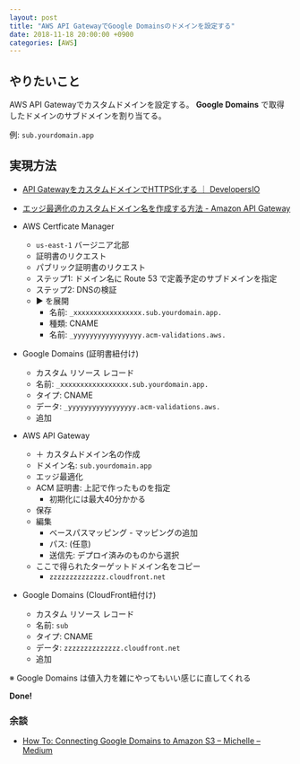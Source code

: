 ```yaml
---
layout: post
title: "AWS API GatewayでGoogle Domainsのドメインを設定する"
date: 2018-11-18 20:00:00 +0900
categories: [AWS]
---
```


## やりたいこと

AWS API Gatewayでカスタムドメインを設定する。
__Google Domains__ で取得したドメインのサブドメインを割り当てる。

例: `sub.yourdomain.app`


## 実現方法

- [API GatewayをカスタムドメインでHTTPS化する ｜ DevelopersIO](https://dev.classmethod.jp/cloud/api-gateway-custom-domain-ssl/)
- [エッジ最適化のカスタムドメイン名を作成する方法 - Amazon API Gateway](https://docs.aws.amazon.com/ja_jp/apigateway/latest/developerguide/how-to-edge-optimized-custom-domain-name.html)

- AWS Certficate Manager
  - `us-east-1` バージニア北部
  - 証明書のリクエスト
  - パブリック証明書のリクエスト
  - ステップ1: ドメイン名に Route 53 で定義予定のサブドメインを指定
  - ステップ2: DNSの検証
  - ▶ を展開
    - 名前: `_xxxxxxxxxxxxxxxxx.sub.yourdomain.app.`
    - 種類: CNAME
    - 名前: `_yyyyyyyyyyyyyyyyy.acm-validations.aws.`
- Google Domains (証明書紐付け)
  - カスタム リソース レコード
  - 名前: `_xxxxxxxxxxxxxxxxx.sub.yourdomain.app.`
  - タイプ: CNAME
  - データ: `_yyyyyyyyyyyyyyyyy.acm-validations.aws.`
  - 追加
- AWS API Gateway
  - ＋ カスタムドメイン名の作成
  - ドメイン名: `sub.yourdomain.app`
  - エッジ最適化
  - ACM 証明書: 上記で作ったものを指定
    - 初期化には最大40分かかる
  - 保存
  - 編集
    - ベースパスマッピング - マッピングの追加
    - パス: (任意)
    - 送信先: デプロイ済みのものから選択
  - ここで得られたターゲットドメイン名をコピー
    - `zzzzzzzzzzzzzz.cloudfront.net`
- Google Domains (CloudFront紐付け)
  - カスタム リソース レコード
  - 名前: `sub`
  - タイプ: CNAME
  - データ: `zzzzzzzzzzzzzz.cloudfront.net`
  - 追加

※ Google Domains は値入力を雑にやってもいい感じに直してくれる

__Done!__

### 余談

- [How To: Connecting Google Domains to Amazon S3 – Michelle – Medium](https://medium.com/@limichelle21/connecting-google-domains-to-amazon-s3-d0d9da467650)
